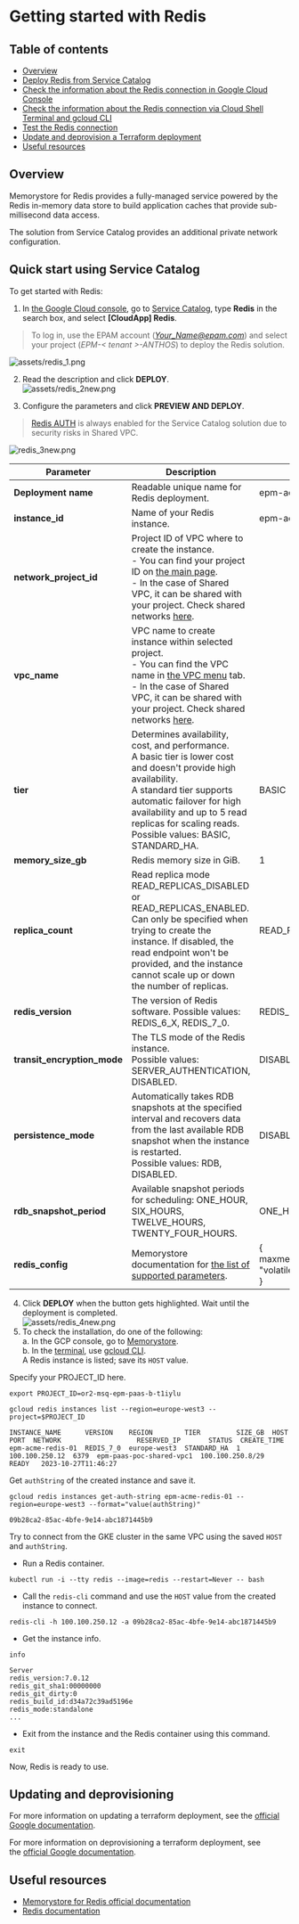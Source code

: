 # Getting started with Redis

## Table of contents
- [Overview](#overview)
- [Deploy Redis from Service Catalog](#deploy-redis-from-service-catalog)
- [Check the information about the Redis connection in Google Cloud Console](#check-the-information-about-the-redis-connection-in-google-cloud-console)
- [Check the information about the Redis connection via Cloud Shell Terminal and gcloud CLI](#check-the-information-about-the-redis-connection-via-cloud-shell-terminal-and-gcloud-cli)
- [Test the Redis connection](#test-the-redis-connection)
- [Update and deprovision a Terraform deployment](#update-and-deprovision-a-terraform-deployment)
- [Useful resources](#useful-resources)

## Overview
Memorystore for Redis provides a fully-managed service powered by the Redis in-memory data store to build application caches that provide sub-millisecond data access.

The solution from Service Catalog provides an additional private network configuration.

## Quick start using Service Catalog
To get started with Redis:
1. In [the Google Cloud console](https://console.cloud.google.com/getting-started), go to [Service Catalog](https://console.cloud.google.com/catalog), type **Redis** in the search box, and select **[CloudApp] Redis**.<br>
>To log in, use the EPAM account (*Your_Name@epam.com*) and select your project (*EPM-< tenant >-ANTHOS*) to deploy the Redis solution.<br>

![assets/redis_1.png](redis_1.png)

2. Read the description and click **DEPLOY**.<br>
![assets/redis_2new.png](redis_2new.png)

3. Configure the parameters and click **PREVIEW AND DEPLOY**.<br>
>[Redis AUTH](https://cloud.google.com/memorystore/docs/redis/about-redis-auth) is always enabled for the Service Catalog solution due to security risks in Shared VPC.<br>

![redis_3new.png](redis_3new.png)

| Parameter | Description | Example |
| --------- | ----------- | ------- | 
| **Deployment name** | Readable unique name for Redis deployment. | epm-acme-redis-01 |
| **instance_id** | Name of your Redis instance. | epm-acme-redis-01 |
| **network_project_id**| Project ID of VPC where to create the instance.<br> - You can find your project ID on [the main page](https://console.cloud.google.com/welcome).<br> - In the case of Shared VPC, it can be shared with your project. Check shared networks [here](https://console.cloud.google.com/networking/networks/list?pageTab=SHARED_SUBNETS).||
| **vpc_name**| VPC name to create instance within selected project.<br> - You can find the VPC name in [the VPC menu](https://console.cloud.google.com/networking/networks/list) tab.<br> - In the case of Shared VPC, it can be shared with your project. Check shared networks [here](https://console.cloud.google.com/networking/networks/list?pageTab=SHARED_SUBNETS).||
| **tier** | Determines availability, cost, and performance.<br> A basic tier is lower cost and doesn't provide high availability.<br> A standard tier supports automatic failover for high availability and up to 5 read replicas for scaling reads.<br> Possible values: BASIC, STANDARD_HA. | BASIC |
| **memory_size_gb** | Redis memory size in GiB. | 1 |
| **replica_count** | Read replica mode READ_REPLICAS_DISABLED or READ_REPLICAS_ENABLED.<br> Can only be specified when trying to create the instance. If disabled, the read endpoint won't be provided, and the instance cannot scale up or down the number of replicas. | READ_REPLICAS_DISABLED |
| **redis_version** | The version of Redis software. Possible values: REDIS_6_X, REDIS_7_0. | REDIS_6_X |
| **transit_encryption_mode** | The TLS mode of the Redis instance.<br> Possible values: SERVER_AUTHENTICATION, DISABLED.| DISABLED |
| **persistence_mode**| Automatically takes RDB snapshots at the specified interval and recovers data from the last available RDB snapshot when the instance is restarted.<br> Possible values: RDB, DISABLED.| DISABLED|
|**rdb_snapshot_period**|Available snapshot periods for scheduling: ONE_HOUR, SIX_HOURS, TWELVE_HOURS, TWENTY_FOUR_HOURS. | ONE_HOUR|
|**redis_config**|Memorystore documentation for [the list of supported parameters](https://cloud.google.com/memorystore/docs/redis/reference/rest/v1/projects.locations.instances#Instance.FIELDS.redis_configs).|{<br>maxmemory-policy = "volatile-lru"<br>}|

4. Click **DEPLOY** when the button gets highlighted.
Wait until the deployment is completed.<br>
![assets/redis_4new.png](redis_4new.png)
5. To check the installation, do one of the following:<br>
    a. In the GCP console, go to [Memorystore](https://console.cloud.google.com/memorystore/redis/instances).<br>
    b. In the [terminal](https://cloud.google.com/shell/docs/launching-cloud-shell), use [gcloud CLI](https://cloud.google.com/sdk/docs/install-sdk).<br>
A Redis instance is listed; save its `HOST` value.<br>

Specify your PROJECT_ID here.

```
export PROJECT_ID=or2-msq-epm-paas-b-t1iylu
```

```
gcloud redis instances list --region=europe-west3 --project=$PROJECT_ID
```
 
```disable-copy
INSTANCE_NAME      VERSION    REGION        TIER         SIZE_GB  HOST            PORT  NETWORK                   RESERVED_IP       STATUS  CREATE_TIME
epm-acme-redis-01  REDIS_7_0  europe-west3  STANDARD_HA  1        100.100.250.12  6379  epm-paas-poc-shared-vpc1  100.100.250.8/29  READY   2023-10-27T11:46:27
```

Get `authString` of the created instance and save it.

```
gcloud redis instances get-auth-string epm-acme-redis-01 --region=europe-west3 --format="value(authString)"
```

```disable-copy
09b28ca2-85ac-4bfe-9e14-abc1871445b9
```

Try to connect from the GKE cluster in the same VPC using the saved `HOST` and `authString`.

- Run a Redis container.

```
kubectl run -i --tty redis --image=redis --restart=Never -- bash
```

- Call the `redis-cli` command and use the `HOST` value from the created instance to connect.

```
redis-cli -h 100.100.250.12 -a 09b28ca2-85ac-4bfe-9e14-abc1871445b9
```

- Get the instance info.

```
info
```
 
```disable-copy
Server
redis_version:7.0.12
redis_git_sha1:00000000
redis_git_dirty:0
redis_build_id:d34a72c39ad5196e
redis_mode:standalone
...
```

- Exit from the instance and the Redis container using this command. 

```
exit
```

Now, Redis is ready to use.

## Updating and deprovisioning
For more information on updating a terraform deployment, see the [official Google documentation](https://cloud.google.com/service-catalog/docs/view-and-launch#update_terraform).<br>

For more information on deprovisioning a terraform deployment, see the [official Google documentation](https://cloud.google.com/service-catalog/docs/view-and-launch#deprovision_a_terraform_deployment).

## Useful resources
- [Memorystore for Redis official documentation](https://cloud.google.com/memorystore/docs/redis)
- [Redis documentation](https://redis.io/docs/)
